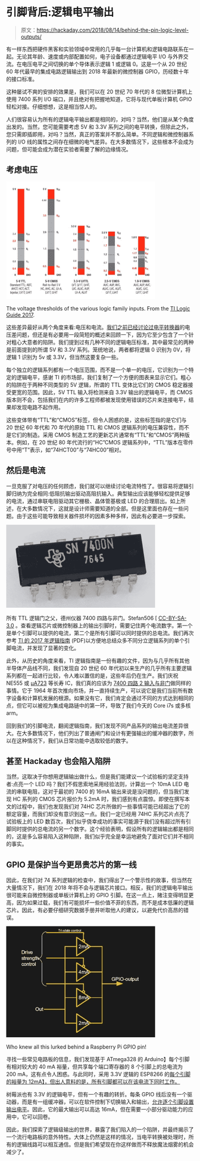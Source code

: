# 引脚背后:逻辑电平输出

> 原文：<https://hackaday.com/2018/08/14/behind-the-pin-logic-level-outputs/>

有一样东西把硬件黑客和实验领域中常用的几乎每一台计算机和逻辑电路联系在一起。无论其年龄、速度或内部配置如何，电子设备都通过逻辑电平 I/O 与外界交流。在电压电平之间切换的单个导体表示逻辑 1 或逻辑 0。这是一个从 20 世纪 60 年代最早的集成电路逻辑输出到 2018 年最新的微控制器 GPIO，历经数十年的接口标准。

这种屡试不爽的安排的效果是，我们可以在 20 世纪 70 年代的 8 位微型计算机上使用 7400 系列 I/O 端口，并且绝对有把握地知道，它将与现代单板计算机 GPIO 轻松对接。仔细想想，这是相当惊人的。

人们很容易认为所有的逻辑电平输出都是相同的，对吗？当然，他们是从某个角度出发的。当然，您可能需要考虑 5V 和 3.3V 系列之间的电平转换，但除此之外，您只需即插即用，对吗？当然，真正的答案并不那么简单。不同逻辑和微控制器系列的 I/O 线的属性之间存在细微的电气差异。在大多数情况下，这些根本不会成为问题，但可能会成为潜在实验者需要了解的边缘情况。

## 考虑电压

[![The voltage thresholds of the various logic family inputs. From the TI Logic Guide 2017.](img/ee9dbdcceb4985fa777dcd020f1a6dc1.png)](https://hackaday.com/wp-content/uploads/2018/07/logic-family-voltage-table.jpg)

The voltage thresholds of the various logic family inputs. From the [TI Logic Guide 2017](http://www.ti.com/lit/sg/sdyu001ab/sdyu001ab.pdf).

这些差异最好从两个角度来看:电压和电流。[我们之前已经讨论过电平转换器](https://hackaday.com/2016/12/05/taking-it-to-another-level-making-3-3v-and-5v-logic-communicate-with-level-shifters/)的电压差问题，但还是有必要用一段简短的概述来回顾一下，因为它至少包含了一个针对粗心大意者的陷阱。我们提到过有几种不同的逻辑电压标准，其中最常见的两种是前面提到的所谓 5V 和 3.3V 系列。笼统地说，两者都将逻辑 0 识别为 0V，将逻辑 1 识别为 5v 或 3.3V，但当然这要复杂一些。

每个独立的逻辑系列都有一个电压范围，而不是一个单一的电压，它识别为一个特定的逻辑电平，感谢 TI 的市场部，我们复制了一个方便的图表来显示它们。粗心的陷阱在于两种不同类型的 5V 逻辑，所谓的 TTL 变体比它们的 CMOS 稳定器接受更宽的范围。因此，5V TTL 输入将检测来自 3.3V 输出的逻辑电平，而 CMOS 版本则不会，包括我们在内的许多工程师都被发现使用错误的芯片来连接电平，结果却发现电路不起作用。

这些变体带有“TTL”和“CMOS”标签，但令人困惑的是，这些标签指的是它们与 20 世纪 60 年代和 70 年代的原始 TTL 和 CMOS 逻辑系列的电压兼容性，而不是它们的制造。采用 CMOS 制造工艺的更新芯片通常有“TTL”和“CMOS”两种版本。例如，在 20 世纪 80 年代流行的“HC”CMOS 逻辑系列中，“TTL”版本在零件号中用“T”表示，如“74HCT00”与“74HC00”相对。

## 然后是电流

一旦克服了对电压的任何顾虑，我们就可以继续讨论电流特性了。很容易将逻辑引脚归纳为完全相同:低阻抗输出驱动高阻抗输入。典型输出应该能够轻松提供足够的电流，通过串联电阻驱动其它栅极、晶体管基极或 LED 的合理扇出。如上所述，在大多数情况下，这就是设计师需要知道的全部。但是这里面也存在一些问题。由于这些可能导致相关器件损坏的因素多种多样，因此有必要进一步探索。

[![The daddy of all TTL logic gates, the Texas Instruments 7400 quad NAND gate. Stefan506 [CC-BY-SA-3.0].](img/9af4eed86ca00f21f6260b94092a5dcb.png)](https://hackaday.com/wp-content/uploads/2018/07/ti_sn7400n.jpg) 

所有 TTL 逻辑门之父，德州仪器 7400 四路与非门。Stefan506 [ [CC-BY-SA-3.0](https://commons.wikimedia.org/wiki/File:TI_SN7400N.jpg) 。查看逻辑芯片或微控制器上的输出引脚时，需要记住两个电流数字。第一个是单个引脚可以提供的电流，第二个是所有引脚可以同时提供的总电流。我们再次参考 [TI 的 2017 年逻辑指南](http://www.ti.com/lit/sg/sdyu001ab/sdyu001ab.pdf) (PDF)以方便地总结众多不同分立逻辑系列的单个引脚电流，并发现了显著的变化。

此外，从历史的角度来看，TI 逻辑指南是一份有趣的文件，因为与几乎所有其他半导体产品线不同，我们发现自 20 世纪 60 年代初以来生产的几乎所有主要逻辑系列都在一起进行比较，令人难以置信的是，这些年后仍在生产。我们庆祝 NE555 或 [μA723](https://hackaday.com/2016/12/02/get-to-know-voltage-regulators-with-a-723/) 等长寿 IC，我们真的应该为 [7400 四路 2 输入与非门](http://www.ti.com/product/SN7400)做同样的事情。它于 1964 年首次推向市场，并一直持续生产，可以说它是我们当前所有数字设备和计算机发展的根源。如果没有它，我们肯定会通过不同的方式达到相同的点，但它可以被视为集成电路链中的第一环，导致了我们今天的 Core i7s 或多核 arm。

回到我们的引脚电流，翻阅逻辑指南，我们发现不同产品系列的输出电流差异很大。在大多数情况下，他们列出了普通闸门和设计有更强输出的缓冲器的数字，所以在这种情况下，我们从日常功能中选取较低的数字。

## 甚至 Hackaday 也会陷入陷阱

当然，这取决于你想用逻辑输出做什么，但是我们能建议一个试验板的坚定支持者:点亮一个 LED 吗？我们不假思索地采用经验法则，计算出一个 10mA LED 电流的串联电阻，这对于最初的 7400 的 16mA 输出来说是没问题的，但当我们发现 HC 系列的 CMOS 芯片报价为 5.2mA 时，我们感到有点震惊。即使在撰写本文的过程中，我们也发现我们对 74HC 芯片所做的一些事情可能已经超出了它的额定容量，而我们却没有意识到这一点。我们一定已经用 74HC 系列芯片点亮了试验板上的 LED 数百次，我们似乎侥幸成功的事实可能源于我们没有超过所有引脚同时提供的总电流的另一个数字。这个经验表明，假设所有的逻辑输出都是相同的，这是多么容易陷入这种陷阱，我们似乎完全是幸运地避免了面对它们并不相同的事实。

## GPIO 是保护当今更昂贵芯片的第一线

因此，在我们对 74 系列逻辑的检查中，我们得出了一个警示性的故事，但当然在大量情况下，我们在 2018 年将不会与逻辑芯片接口。相反，我们的逻辑电平输出很可能来自微控制器或单板计算机上的 GPIO 引脚。在这一点上，赌注变得明显更高，因为如果过载，我们有可能损坏一些价值不菲的东西，而不是成本低廉的逻辑芯片。因此，有必要仔细研究数据手册并听取他人的建议，以避免代价高昂的错误。

[![Who knew all this lurked behind a Raspberry Pi GPIO pin!](img/92ff9421cef0692b0d3c509e3ed1fdf3.png)](https://hackaday.com/wp-content/uploads/2018/08/pi-output-rethemed.jpg)

Who knew all this lurked behind a Raspberry Pi GPIO pin!

寻找一些常见电路板的信息，我们发现基于 ATmega328 的 Arduino】每个引脚有相对较大的 40 mA 裕量，但共享每个端口寄存器的 8 个引脚上的总电流为 200 mA，这有点令人困惑。与此同时，采用 3.3V 逻辑的 ESP8266 的[每个引脚的裕量为 12mA】，但出人意料的是，所有引脚都可以在该电流下同时工作。](https://bbs.espressif.com/viewtopic.php?t=139)

树莓派也有 3.3V 的逻辑电平，但有一个有趣的转折。每条 GPIO 线后没有一个驱动器，而是有一组缓冲器，可以在软件控制下切换输入和输出，[允许逐个引脚设置输出电平](https://www.scribd.com/doc/101830961/GPIO-Pads-Control2)。因此，它的最大输出可以高达 16mA，但在需要一小部分驱动能力的应用中，它可以回卷。

因此，我们探索了逻辑级输出的世界，暴露了我们陷入的一个陷阱，并最终揭示了一个流行电路板的意外特性。大体上仍然是这样的情况，当电平转换被处理时，所有的逻辑线路可以相互通信。但是我们希望现在你这样做而不释放魔法烟雾的机会减少了。
